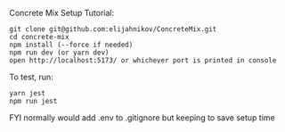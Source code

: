 Concrete Mix Setup Tutorial:

```
git clone git@github.com:elijahnikov/ConcreteMix.git
cd concrete-mix
npm install (--force if needed)
npm run dev (or yarn dev)
open http://localhost:5173/ or whichever port is printed in console
```

To test, run:
```
yarn jest
npm run jest
```

FYI normally would add .env to .gitignore but keeping to save setup time
